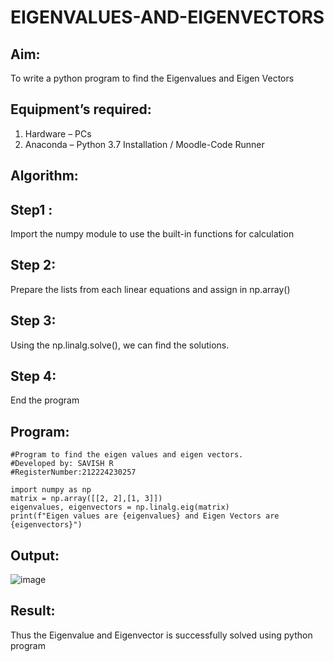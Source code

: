 # EIGENVALUES-AND-EIGENVECTORS
## Aim:
To write a python program to find the Eigenvalues and Eigen Vectors
## Equipment’s required:
1. 	Hardware – PCs
2. 	Anaconda – Python 3.7 Installation / Moodle-Code Runner
## Algorithm:
## Step1 :
Import the numpy module to use the built-in functions for calculation
## Step 2:
Prepare the lists from each linear equations and assign in np.array()
## Step 3:
Using the np.linalg.solve(), we can find the solutions.
## Step 4: 
End the program


## Program:
```
#Program to find the eigen values and eigen vectors.
#Developed by: SAVISH R
#RegisterNumber:212224230257

import numpy as np
matrix = np.array([[2, 2],[1, 3]])
eigenvalues, eigenvectors = np.linalg.eig(matrix)
print(f"Eigen values are {eigenvalues} and Eigen Vectors are {eigenvectors}")

```


## Output:
![image](https://github.com/user-attachments/assets/47049cd0-f502-42e1-b50e-94ec3ccd82aa)

## Result:
Thus the Eigenvalue and Eigenvector is successfully solved using python program
